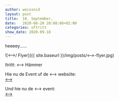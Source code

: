 ```yaml
---
author: weissnid
layout: post
title:  18. September, 
date:   2020-08-28 20:08:06+02:00
categories: uftritt
show_date: 2020-09-18
---
```


heeeey......

![<-->/ Flyer]({{ site.baseurl }}/img/posts/<-->-flyer.jpg)

Itriitt: <--> Hämmer

Hie nu de Event uf de <--> websiite:  
[<-->](https://<-->)

Und hie nu de <--> event:  
[<-->](https://<-->)

